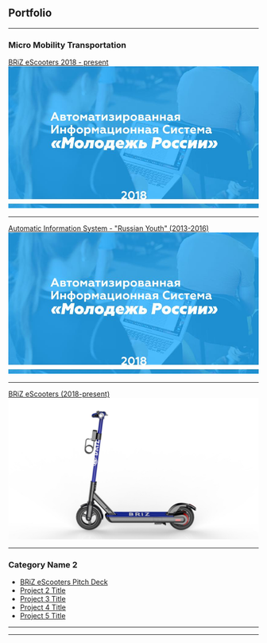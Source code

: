 ## Portfolio

---

### Micro Mobility Transportation

[BRiZ eScooters 2018 - present](/sample_page)
<img src="images/ais.jpg?raw=true"/>

---
[Automatic Information System - "Russian Youth" (2013-2016)](https://myrosmol.ru/)
<img src="images/AIS.jpg?raw=true"/>

---
[BRiZ eScooters (2018-present)](/pdf/sample_presentation.pdf)
<img src="images/briz8.jpg?raw=true"/>

---

### Category Name 2

- [BRiZ eScooters Pitch Deck](http://example.com/)
- [Project 2 Title](http://example.com/)
- [Project 3 Title](http://example.com/)
- [Project 4 Title](http://example.com/)
- [Project 5 Title](http://example.com/)

---




---

<!-- Remove above link if you don't want to attibute -->
